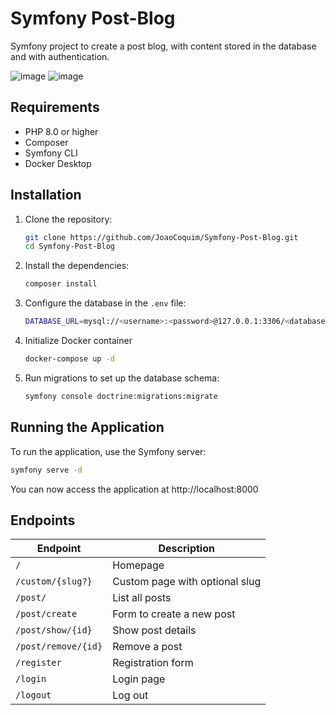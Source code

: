 # Symfony Post-Blog

Symfony project to create a post blog, with content stored in the database and with authentication.

![image](https://github.com/JoaoCoquim/Symfony-Post-Blog/assets/113604962/3e4d1b12-cd6b-4073-b288-ebfea345bdf2)
![image](https://github.com/JoaoCoquim/Symfony-Post-Blog/assets/113604962/66cd1f29-11e5-4602-8e80-2da6754c289c)

## Requirements

- PHP 8.0 or higher
- Composer
- Symfony CLI
- Docker Desktop

## Installation

1. Clone the repository:
   ```bash
   git clone https://github.com/JoaoCoquim/Symfony-Post-Blog.git
   cd Symfony-Post-Blog
   
2. Install the dependencies:
    ```bash
   composer install

3. Configure the database in the ```.env``` file:
    ```bash
   DATABASE_URL=mysql://<username>:<password>@127.0.0.1:3306/<database_name>

4. Initialize Docker container
    ```bash
   docker-compose up -d

5. Run migrations to set up the database schema:
    ```bash
   symfony console doctrine:migrations:migrate

## Running the Application
To run the application, use the Symfony server:
   ```bash
   symfony serve -d
   ```
You can now access the application at http://localhost:8000

## Endpoints

| Endpoint            | Description                     |
|---------------------|---------------------------------|
| `/`                 | Homepage                        |
| `/custom/{slug?}`   | Custom page with optional slug  |
| `/post/`            | List all posts                  |
| `/post/create`      | Form to create a new post       |
| `/post/show/{id}`   | Show post details               |
| `/post/remove/{id}` | Remove a post                   |
| `/register`         | Registration form               |
| `/login`            | Login page                      |
| `/logout`           | Log out                         |
